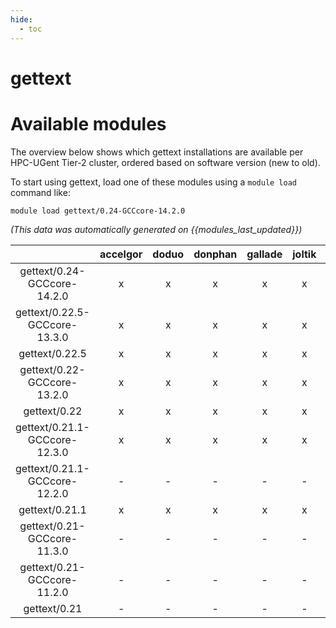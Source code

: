 ```yaml
---
hide:
  - toc
---
```


gettext
=======

# Available modules


The overview below shows which gettext installations are available per HPC-UGent Tier-2 cluster, ordered based on software version (new to old).

To start using gettext, load one of these modules using a `module load` command like:

```shell
module load gettext/0.24-GCCcore-14.2.0
```

*(This data was automatically generated on {{modules_last_updated}})*

| |accelgor|doduo|donphan|gallade|joltik|litleo|shinx|
| :---: | :---: | :---: | :---: | :---: | :---: | :---: | :---: |
|gettext/0.24-GCCcore-14.2.0|x|x|x|x|x|x|x|
|gettext/0.22.5-GCCcore-13.3.0|x|x|x|x|x|x|x|
|gettext/0.22.5|x|x|x|x|x|x|x|
|gettext/0.22-GCCcore-13.2.0|x|x|x|x|x|x|x|
|gettext/0.22|x|x|x|x|x|x|x|
|gettext/0.21.1-GCCcore-12.3.0|x|x|x|x|x|x|x|
|gettext/0.21.1-GCCcore-12.2.0|-|-|-|-|-|x|x|
|gettext/0.21.1|x|x|x|x|x|x|x|
|gettext/0.21-GCCcore-11.3.0|-|-|-|-|-|x|x|
|gettext/0.21-GCCcore-11.2.0|-|-|-|-|-|x|x|
|gettext/0.21|-|-|-|-|-|x|x|

